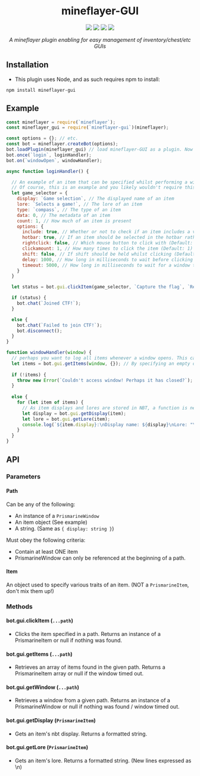 <h1 align="center">mineflayer-GUI</h1>
<div align="center">
<img src="https://img.shields.io/github/issues/Camezza/mineflayer-GUI?style=for-the-badge">
<img src="https://img.shields.io/github/forks/Camezza/mineflayer-GUI?style=for-the-badge">
<img src="https://img.shields.io/github/stars/Camezza/mineflayer-GUI?style=for-the-badge">
<img src="https://img.shields.io/github/license/Camezza/mineflayer-GUI?style=for-the-badge">
</div>
<p align="center"><i>A mineflayer plugin enabling for easy management of inventory/chest/etc GUIs</i></p>

## Installation
- This plugin uses Node, and as such requires npm to install:
```
npm install mineflayer-gui
```

## Example
```js
const mineflayer = require(`mineflayer`);
const mineflayer_gui = require(`mineflayer-gui`)(mineflayer);

const options = {}; // etc.
const bot = mineflayer.createBot(options);
bot.loadPlugin(mineflayer_gui) // load mineflayer-GUI as a plugin. Now methods can be accessed from bot.gui
bot.once(`login`, loginHandler);
bot.on(`windowOpen`, windowHandler);

async function loginHandler() {

  // An example of an item that can be specified whilst performing a window function
  // Of course, this is an example and you likely wouldn't require this amount of detail. (Or maybe you would, who am I to judge)
  let game_selector = {
    display: `Game selection`, // The displayed name of an item
    lore: `Selects a game!`, // The lore of an item
    type: `compass`, // The type of an item
    data: 0, // The metadata of an item
    count: 1, // How much of an item is present
    options: {
      include: true, // Whether or not to check if an item includes a value rather than equating to it (Default: true)
      hotbar: true, // If an item should be selected in the hotbar rather than the inventory (Default: false)
      rightclick: false, // Which mouse button to click with (Default: false)
      clickamount: 1, // How many times to click the item (Default: 1)
      shift: false, // If shift should be held whilst clicking (Default: false)
      delay: 1000, // How long in milliseconds to wait before clicking an item (Default: 0)
      timeout: 5000, // How long in milliseconds to wait for a window to open (Default: 5000)
    }
  }

  let status = bot.gui.clickItem(game_selector, `Capture the flag`, `Red`);

  if (status) {
    bot.chat(`Joined CTF!`);
  }

  else {
    bot.chat(`Failed to join CTF!`);
    bot.disconnect();
  }
}

function windowHandler(window) {
  // perhaps you want to log all items whenever a window opens. This can be done with the getItems function:
  let items = bot.gui.getItems(window, {}); // By specifying an empty object {}, all items will be retrieved as an instance of a prismarineItem.
  
  if (!items) {
    throw new Error(`Couldn't access window! Perhaps it has closed?`);
  }
  
  else {
    for (let item of items) {
      // As item displays and lores are stored in NBT, a function is needed to extract it from their NBT data:
      let display = bot.gui.getDisplay(item);
      let lore = bot.gui.getLore(item);
      console.log(`${item.display}:\nDisplay name: ${display}\nLore: "\n${lore}\n"`);
    }
  }
}
```

## API
### Parameters
#### Path
Can be any of the following:
* An instance of a `PrismarineWindow`
* An item object (See example)
* A string. (Same as `{ display: string }`)

Must obey the following criteria:
* Contain at least ONE item
* PrismarineWindow can only be referenced at the beginning of a path.

#### Item
An object used to specify various traits of an item. (NOT a `PrismarineItem`, don't mix them up!)

### Methods
#### bot.gui.clickItem (`...path`)
* Clicks the item specified in a path. Returns an instance of a PrismarineItem or null if nothing was found.

#### bot.gui.getItems (`...path`)
* Retrieves an array of items found in the given path. Returns a PrismarineItem array or null if the window timed out.

#### bot.gui.getWindow (`...path`)
* Retrieves a window from a given path. Returns an instance of a PrismarineWindow or null if nothing was found / window timed out.

#### bot.gui.getDisplay (`PrismarineItem`)
* Gets an item's nbt display. Returns a formatted string.

#### bot.gui.getLore (`PrismarineItem`)
* Gets an item's lore. Returns a formatted string. (New lines expressed as \n)
